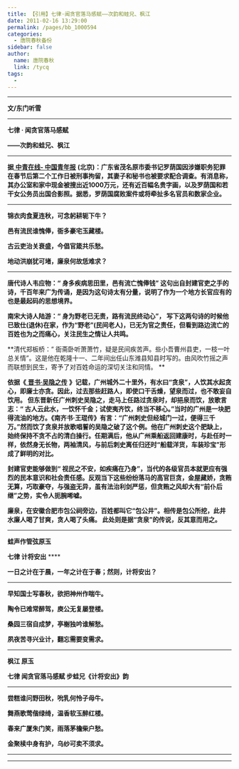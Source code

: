 ```yaml
---
title: 【引用】七律·闻贪官落马感赋——次韵和蛙兄、枫江
date: 2011-02-16 13:29:00
permalink: /pages/bb_1000594
categories: 
  - 唐院春秋备份
sidebar: false
author: 
  name: 唐院春秋
  link: /tycq
tags: 
  - 
---
```


* * *

  
  
  

  
**文/东门听雪**

****

**七律 · 闻贪官落马感赋**

**——次韵和蛙兄、枫江**

****

**据**[ **中青在线-
中国青年报**](http://news.cyol.com/content/2011-02/16/content_4174770.htm)
**(北京)：广东省茂名原市委书记罗荫国因涉嫌职务犯罪在春节后第二个工作日被刑事拘留，其妻子和秘书也被要求配合调查。有消息称，其办公室和家中现金被搜出近1000万元，还有近百幅名贵字画，以及罗荫国和若干女公务员出国合影照。据悉，罗荫国腐败案件或将牵扯多名官员和数家企业。**

****

**锦衣肉食夏连秋，可念躬耕轭下牛？**

**邑有流民谁愧俸，衙多豪宅玉藏楼。**

**古云吏治关衰盛，今倡官箴共乐愁。**

**地动洪崩犹可堵，廉泉何故恁难求？**

****

**唐代诗人韦应物：“ 身多疾病思田里，邑有流亡愧俸钱”
这句出自封建官吏之手的诗，千百年来广为传诵，是因为这句诗太有分量，说明了作为一个地方长官应有的也是最起码的思想境界。**

**南宋大诗人陆游：“ 身为野老已无责，路有流民终动心”，
写下这两句诗的时候他已致仕(退休)在家，作为“野老”(民间老人)，已无为官之责任，但看到路边流亡的百姓也为之而痛心，关注民生之情让人共鸣。**

**清代郑板桥：“
衙斋卧听萧萧竹，疑是民间疾苦声。些小吾曹州县吏，一枝一叶总关情”。这是他在乾隆十一、二年间出任山东潍县知县时写的。由风吹竹摇之声而联想到民生，寄予了对百姓命运的深切关注和同情。
**

**依据《**[ **晋书·吴隐之传**](http://baike.baidu.com/view/1191963.htm)
**》记载，广州城外二十里外，有水曰“贪泉”，人饮其水起贪心，即廉士亦贪。因此，过去那些赶路人，即使口干舌燥，望泉而过，也不敢妄自饮用。
但东晋新任广州刺史吴隐之，走马上任路过贪泉时，却挹泉而饮，放歌言志：“
古人云此水，一饮怀千金；试使夷齐饮，终当不移心。”当时的广州是一块肥得流油的地方。《南齐书·王琨传》有言：“广州刺史但经城门一过，便得三千万。”然而饮了贪泉并放歌唱誓的吴隐之破了这个例。他在广州刺史这个肥缺上，始终保持不贪不占的清白操行。任期满后，他从广州乘船返回建康时，与赴任时一样，依然身无长物，两袖清风，与前后刺史离任归还时“船载洋货，车装珍宝”形成了鲜明的对比。**

**封建官吏能够做到“
视民之不安，如疾痛在乃身”，当代的各级官员本就更应有强烈的民本意识和社会责任感。反观当下这些纷纷落马的高官巨贪，金屋藏娇，贪贿无算，巧取豪夺，与强盗无异，虽有法治利剑严惩，但贪贿之风却大有“前仆后继”之势，实令人扼腕唏嘘。**

**廉泉，在安徽合肥市包公祠旁边，百姓都叫它“包公井”。相传是包公所挖，此井水廉人喝了甘爽，贪人喝了头痛。 此处则是据“贪泉”的传说，反其意而用之。**

********

**蛙声作管弦原玉**

**七律 计将安出** ****

**一日之计在于晨，一年之计在于春；然则，计将安出？**

****

**早知国士写春秋，欲把神州作喘牛。**

**陶令已难常醉驾，庾公无复屡登楼。**

**桑园三宿自成梦，亭榭独吟谁解愁。**

**夙夜苦寻兴业计，翻忘需要变需求。**

****

**枫江 原玉**

**七律 闻贪官落马感赋 步蛙兄《计将安出》韵**

****

**尝糕谁问野田秋，吮乳何怜子母牛。**

**舞燕歌莺偕绿绮，温香软玉醉红楼。**

**春来广厦朱门笑，雨落茅檐柴户愁。**

**金聚椟中身有护，乌纱可卖不须求。**

****  
  
---